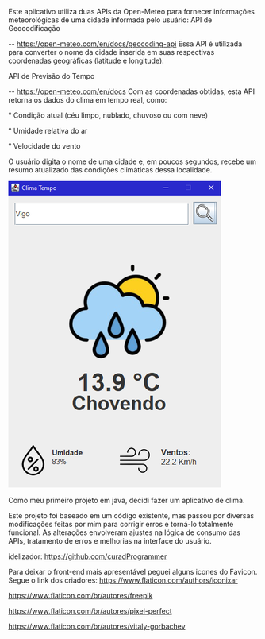 Este aplicativo utiliza duas APIs da Open-Meteo para fornecer informações meteorológicas de uma cidade informada pelo usuário:
API de Geocodificação

-- https://open-meteo.com/en/docs/geocoding-api
Essa API é utilizada para converter o nome da cidade inserida em suas respectivas coordenadas geográficas (latitude e longitude).


API de Previsão do Tempo

-- https://open-meteo.com/en/docs
Com as coordenadas obtidas, esta API retorna os dados do clima em tempo real, como:

  ° Condição atual (céu limpo, nublado, chuvoso ou com neve)
  
  ° Umidade relativa do ar
  
  ° Velocidade do vento

O usuário digita o nome de uma cidade e, em poucos segundos, recebe um resumo atualizado das condições climáticas dessa localidade.

![Exemplo de clima chuvoso](https://raw.githubusercontent.com/eueumesmodavi/Aplicativo-Clima---Tempo/main/Aplicativo_Clima/interface/Chovendo.PNG)


Como meu primeiro projeto em java, decidi fazer um aplicativo de clima.

Este projeto foi baseado em um código existente, mas passou por diversas modificações feitas por mim para corrigir erros e torná-lo totalmente funcional.
As alterações envolveram ajustes na lógica de consumo das APIs, tratamento de erros e melhorias na interface do usuário.

idelizador: https://github.com/curadProgrammer

Para deixar o front-end mais apresentável peguei alguns icones do Favicon.
Segue o link dos criadores:
https://www.flaticon.com/authors/iconixar

https://www.flaticon.com/br/autores/freepik

https://www.flaticon.com/br/autores/pixel-perfect

https://www.flaticon.com/br/autores/vitaly-gorbachev
